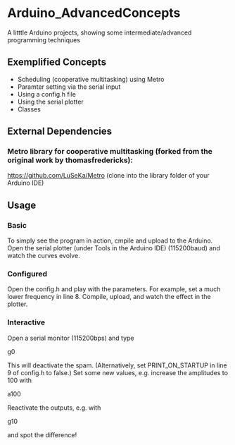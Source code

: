 # Arduino_AdvancedConcepts
A litttle Arduino projects, showing some intermediate/advanced programming techniques

## Exemplified Concepts
* Scheduling (cooperative multitasking) using Metro
* Paramter setting via the serial input
* Using a config.h file
* Using the serial plotter
* Classes

## External Dependencies

### Metro library for cooperative multitasking (forked from the original work by thomasfredericks):
https://github.com/LuSeKa/Metro (clone into the library folder of your Arduino IDE)

## Usage

### Basic
To simply see the program in action, cmpile and upload to the Arduino. Open the serial plotter (under Tools in the Arduino IDE) (115200baud) and watch the curves evolve.

### Configured
Open the config.h and play with the parameters. For example, set a much lower frequency in line 8. Compile, upload, and watch the effect in the plotter.

### Interactive
Open a serial monitor (115200bps) and type

g0

This will deactivate the spam.
(Alternatively, set PRINT_ON_STARTUP in line 9 of config.h to false.)
Set some new values, e.g. increase the amplitudes to 100 with

a100

Reactivate the outputs, e.g. with

g10

and spot the difference!

